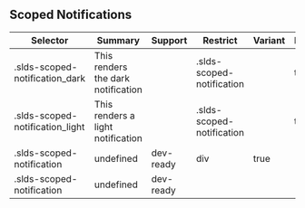 

## Scoped Notifications

| Selector | Summary | Support | Restrict | Variant | Modifier |
|-------|-------|-------|-------|-------|-------|
| .slds-scoped-notification_dark | This renders the dark notification |   | .slds-scoped-notification |   | true |
| .slds-scoped-notification_light | This renders a light notification |   | .slds-scoped-notification |   | true |
| .slds-scoped-notification | undefined | dev-ready | div | true |   |
| .slds-scoped-notification | undefined | dev-ready |   |   |   |